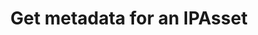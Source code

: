 ---
title: Get metadata for an IPAsset
excerpt: Retrieve metadata for an IPAsset
api:
  file: swagger.json
  operationId: get_api-v3-assets-assetid-metadata
hidden: false
---